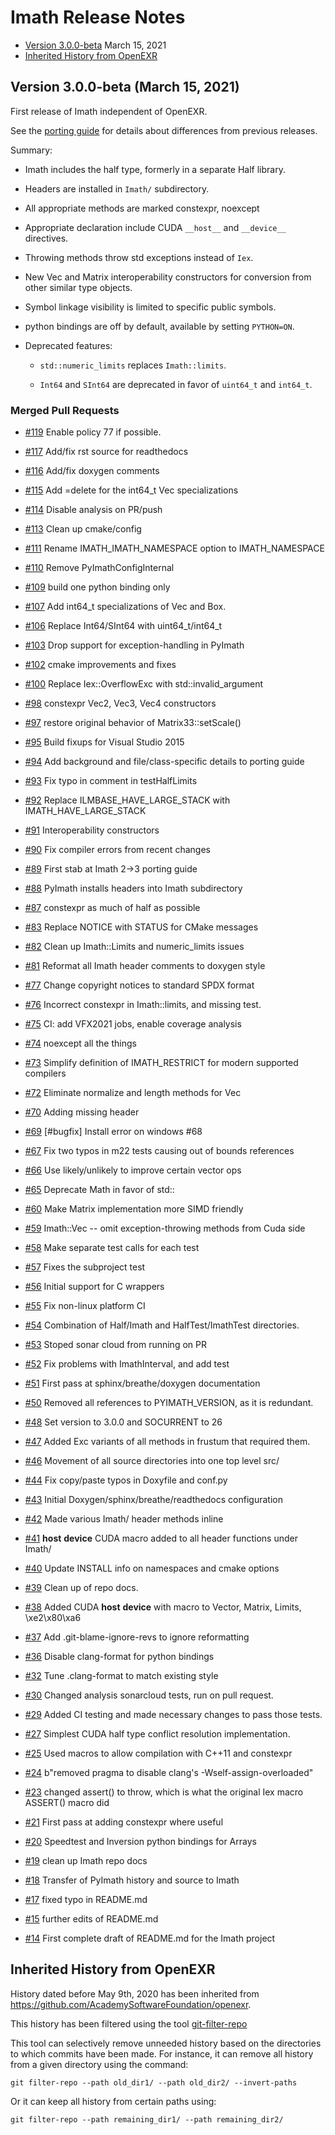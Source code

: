 # Imath Release Notes

* [Version 3.0.0-beta](#version-300-beta-Mar-15-2021) March 15, 2021
* [Inherited History from OpenEXR](#inherited-history-from-openexr)

## Version 3.0.0-beta (March 15, 2021)

First release of Imath independent of OpenEXR.

See the [porting guide](docs/PortingGuide2-3.md) for details about
differences from previous releases.

Summary:

* Imath includes the half type, formerly in a separate Half library.

* Headers are installed in ``Imath/`` subdirectory.

* All appropriate methods are marked constexpr, noexcept

* Appropriate declaration include CUDA ``__host__`` and ``__device__``
  directives.

* Throwing methods throw std exceptions instead of ``Iex``.

* New Vec and Matrix interoperability constructors for conversion from
  other similar type objects.

* Symbol linkage visibility is limited to specific public symbols.

* python bindings are off by default, available by setting ``PYTHON=ON``.

* Deprecated features:

  - ``std::numeric_limits`` replaces ``Imath::limits``.

  - ``Int64`` and ``SInt64`` are deprecated in favor of ``uint64_t``
    and ``int64_t``.

### Merged Pull Requests

* [#119](https://github.com/AcademySoftwareFoundation/Imath/pull/119) Enable policy 77 if possible.

* [#117](https://github.com/AcademySoftwareFoundation/Imath/pull/117) Add/fix rst source for readthedocs

* [#116](https://github.com/AcademySoftwareFoundation/Imath/pull/116) Add/fix doxygen comments

* [#115](https://github.com/AcademySoftwareFoundation/Imath/pull/115) Add =delete for the int64_t Vec specializations

* [#114](https://github.com/AcademySoftwareFoundation/Imath/pull/114) Disable analysis on PR/push

* [#113](https://github.com/AcademySoftwareFoundation/Imath/pull/113) Clean up cmake/config

* [#111](https://github.com/AcademySoftwareFoundation/Imath/pull/111) Rename IMATH_IMATH_NAMESPACE option to IMATH_NAMESPACE

* [#110](https://github.com/AcademySoftwareFoundation/Imath/pull/110) Remove PyImathConfigInternal

* [#109](https://github.com/AcademySoftwareFoundation/Imath/pull/109) build one python binding only

* [#107](https://github.com/AcademySoftwareFoundation/Imath/pull/107) Add int64_t specializations of Vec and Box.

* [#106](https://github.com/AcademySoftwareFoundation/Imath/pull/106) Replace Int64/SInt64 with uint64_t/int64_t

* [#103](https://github.com/AcademySoftwareFoundation/Imath/pull/103) Drop support for exception-handling in PyImath

* [#102](https://github.com/AcademySoftwareFoundation/Imath/pull/102) cmake improvements and fixes

* [#100](https://github.com/AcademySoftwareFoundation/Imath/pull/100) Replace Iex::OverflowExc with std::invalid_argument

* [#98](https://github.com/AcademySoftwareFoundation/Imath/pull/98) constexpr Vec2, Vec3, Vec4 constructors

* [#97](https://github.com/AcademySoftwareFoundation/Imath/pull/97) restore original behavior of Matrix33<T>::setScale()

* [#95](https://github.com/AcademySoftwareFoundation/Imath/pull/95) Build fixups for Visual Studio 2015

* [#94](https://github.com/AcademySoftwareFoundation/Imath/pull/94) Add background and file/class-specific details to porting guide

* [#93](https://github.com/AcademySoftwareFoundation/Imath/pull/93) Fix typo in comment in testHalfLimits

* [#92](https://github.com/AcademySoftwareFoundation/Imath/pull/92) Replace ILMBASE_HAVE_LARGE_STACK with IMATH_HAVE_LARGE_STACK

* [#91](https://github.com/AcademySoftwareFoundation/Imath/pull/91) Interoperability constructors

* [#90](https://github.com/AcademySoftwareFoundation/Imath/pull/90) Fix compiler errors from recent changes

* [#89](https://github.com/AcademySoftwareFoundation/Imath/pull/89) First stab at Imath 2->3 porting guide

* [#88](https://github.com/AcademySoftwareFoundation/Imath/pull/88) PyImath installs headers into Imath subdirectory

* [#87](https://github.com/AcademySoftwareFoundation/Imath/pull/87) constexpr as much of half as possible

* [#83](https://github.com/AcademySoftwareFoundation/Imath/pull/83) Replace NOTICE with STATUS for CMake messages

* [#82](https://github.com/AcademySoftwareFoundation/Imath/pull/82) Clean up Imath::Limits and numeric_limits issues

* [#81](https://github.com/AcademySoftwareFoundation/Imath/pull/81) Reformat all Imath header comments to doxygen style

* [#77](https://github.com/AcademySoftwareFoundation/Imath/pull/77) Change copyright notices to standard SPDX format

* [#76](https://github.com/AcademySoftwareFoundation/Imath/pull/76) Incorrect constexpr in Imath::limits<half>, and missing test.

* [#75](https://github.com/AcademySoftwareFoundation/Imath/pull/75) CI: add VFX2021 jobs, enable coverage analysis

* [#74](https://github.com/AcademySoftwareFoundation/Imath/pull/74) noexcept all the things

* [#73](https://github.com/AcademySoftwareFoundation/Imath/pull/73) Simplify definition of IMATH_RESTRICT for modern supported compilers

* [#72](https://github.com/AcademySoftwareFoundation/Imath/pull/72) Eliminate normalize and length methods for Vec<inttype>

* [#70](https://github.com/AcademySoftwareFoundation/Imath/pull/70) Adding missing header

* [#69](https://github.com/AcademySoftwareFoundation/Imath/pull/69) [#bugfix] Install error on windows #68

* [#67](https://github.com/AcademySoftwareFoundation/Imath/pull/67) Fix two typos in m22 tests causing out of bounds references

* [#66](https://github.com/AcademySoftwareFoundation/Imath/pull/66) Use likely/unlikely to improve certain vector ops

* [#65](https://github.com/AcademySoftwareFoundation/Imath/pull/65) Deprecate Math<T> in favor of std::

* [#60](https://github.com/AcademySoftwareFoundation/Imath/pull/60) Make Matrix implementation more SIMD friendly

* [#59](https://github.com/AcademySoftwareFoundation/Imath/pull/59) Imath::Vec -- omit exception-throwing methods from Cuda side

* [#58](https://github.com/AcademySoftwareFoundation/Imath/pull/58) Make separate test calls for each test

* [#57](https://github.com/AcademySoftwareFoundation/Imath/pull/57) Fixes the subproject test

* [#56](https://github.com/AcademySoftwareFoundation/Imath/pull/56) Initial support for C wrappers

* [#55](https://github.com/AcademySoftwareFoundation/Imath/pull/55) Fix non-linux platform CI

* [#54](https://github.com/AcademySoftwareFoundation/Imath/pull/54) Combination of Half/Imath and HalfTest/ImathTest directories.

* [#53](https://github.com/AcademySoftwareFoundation/Imath/pull/53) Stoped sonar cloud from running on PR

* [#52](https://github.com/AcademySoftwareFoundation/Imath/pull/52) Fix problems with ImathInterval, and add test

* [#51](https://github.com/AcademySoftwareFoundation/Imath/pull/51) First pass at sphinx/breathe/doxygen documentation

* [#50](https://github.com/AcademySoftwareFoundation/Imath/pull/50) Removed all references to PYIMATH_VERSION, as it is redundant.

* [#48](https://github.com/AcademySoftwareFoundation/Imath/pull/48) Set version to 3.0.0 and SOCURRENT to 26

* [#47](https://github.com/AcademySoftwareFoundation/Imath/pull/47) Added Exc variants of all methods in frustum that required them.

* [#46](https://github.com/AcademySoftwareFoundation/Imath/pull/46) Movement of all source directories into one top level src/ 

* [#44](https://github.com/AcademySoftwareFoundation/Imath/pull/44) Fix copy/paste typos in Doxyfile and conf.py

* [#43](https://github.com/AcademySoftwareFoundation/Imath/pull/43) Initial Doxygen/sphinx/breathe/readthedocs configuration

* [#42](https://github.com/AcademySoftwareFoundation/Imath/pull/42) Made various Imath/ header methods inline

* [#41](https://github.com/AcademySoftwareFoundation/Imath/pull/41) __host__ __device__ CUDA macro added to all header functions under Imath/

* [#40](https://github.com/AcademySoftwareFoundation/Imath/pull/40) Update INSTALL info on namespaces and cmake options

* [#39](https://github.com/AcademySoftwareFoundation/Imath/pull/39) Clean up of repo docs.

* [#38](https://github.com/AcademySoftwareFoundation/Imath/pull/38) Added CUDA __host__ __device__ with macro to Vector, Matrix, Limits, \xe2\x80\xa6

* [#37](https://github.com/AcademySoftwareFoundation/Imath/pull/37) Add .git-blame-ignore-revs to ignore reformatting

* [#36](https://github.com/AcademySoftwareFoundation/Imath/pull/36) Disable clang-format for python bindings

* [#32](https://github.com/AcademySoftwareFoundation/Imath/pull/32) Tune .clang-format to match existing style

* [#30](https://github.com/AcademySoftwareFoundation/Imath/pull/30) Changed analysis sonarcloud tests, run on pull request.

* [#29](https://github.com/AcademySoftwareFoundation/Imath/pull/29) Added CI testing and made necessary changes to pass those tests.

* [#27](https://github.com/AcademySoftwareFoundation/Imath/pull/27) Simplest CUDA half type conflict resolution implementation.

* [#25](https://github.com/AcademySoftwareFoundation/Imath/pull/25) Used macros to allow compilation with C++11 and constexpr

* [#24](https://github.com/AcademySoftwareFoundation/Imath/pull/24) b"removed pragma to disable clang's -Wself-assign-overloaded"

* [#23](https://github.com/AcademySoftwareFoundation/Imath/pull/23) changed assert() to throw, which is what the original Iex macro ASSERT() macro did

* [#21](https://github.com/AcademySoftwareFoundation/Imath/pull/21) First pass at adding constexpr where useful

* [#20](https://github.com/AcademySoftwareFoundation/Imath/pull/20) Speedtest and Inversion python bindings for Arrays

* [#19](https://github.com/AcademySoftwareFoundation/Imath/pull/19) clean up Imath repo docs

* [#18](https://github.com/AcademySoftwareFoundation/Imath/pull/18) Transfer of PyImath history and source to Imath

* [#17](https://github.com/AcademySoftwareFoundation/Imath/pull/17) fixed typo in README.md

* [#15](https://github.com/AcademySoftwareFoundation/Imath/pull/15) further edits of README.md

* [#14](https://github.com/AcademySoftwareFoundation/Imath/pull/14) First complete draft of README.md for the Imath project

## Inherited History from OpenEXR

History dated before May 9th, 2020 has been inherited from
https://github.com/AcademySoftwareFoundation/openexr.

This history has been filtered using the tool
[git-filter-repo](https://github.com/newren/git-filter-repo)

This tool can selectively remove unneeded history based on the
directories to which commits have been made. For instance, it can
remove all history from a given directory using the command:

    git filter-repo --path old_dir1/ --path old_dir2/ --invert-paths

Or it can keep all history from certain paths using:

    git filter-repo --path remaining_dir1/ --path remaining_dir2/

